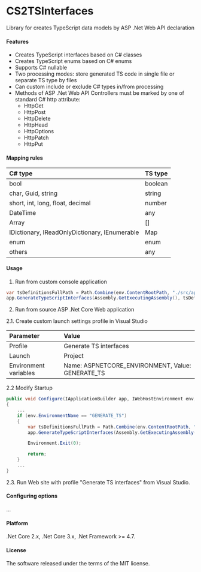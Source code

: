 # CS2TSInterfaces

Library for creates TypeScript data models by ASP .Net Web API declaration

#### Features

* Creates TypeScript interfaces based on C# classes
* Creates TypeScript enums based on C# enums
* Supports C# nullable
* Two processing modes: store generated TS code in single file or separate TS type by files
* Can custom include or exclude C# types in/from processing
* Methods of ASP .Net Web API Controllers must be marked by one of standard C# http attribute:
  * HttpGet
  * HttpPost
  * HttpDelete
  * HttpHead
  * HttpOptions
  * HttpPatch
  * HttpPut

#### Mapping rules

|C# type|TS type|
|:---|:---|
|bool|boolean|
|char, Guid, string|string|
|short, int, long, float, decimal|number|
|DateTime|any|
|Array|[]|
|IDictionary, IReadOnlyDictionary, IEnumerable|Map|
|enum|enum|
|others|any|

#### Usage

1. Run from custom console application
```csharp
var tsDefinitionsFullPath = Path.Combine(env.ContentRootPath, "./src/app/models/");
app.GenerateTypeScriptInterfaces(Assembly.GetExecutingAssembly(), tsDefinitionsFullPath);
```

2. Run from source ASP .Net Core Web application

2.1. Create custom launch settings profile in Visual Studio

|Parameter|Value|
|:---|:---|
|Profile|Generate TS interfaces|
|Launch|Project|
|Environment variables| Name: ASPNETCORE_ENVIRONMENT, Value: GENERATE_TS|

2.2 Modify Startup

```csharp
public void Configure(IApplicationBuilder app, IWebHostEnvironment env, IServiceProvider serviceProvider, ILogger logger)
{
    ...
    if (env.EnvironmentName == "GENERATE_TS")
    {
        var tsDefinitionsFullPath = Path.Combine(env.ContentRootPath, "./ClientApp/src/app/models/");
        app.GenerateTypeScriptInterfaces(Assembly.GetExecutingAssembly(), tsDefinitionsFullPath);

        Environment.Exit(0);

        return;
    }
    ...
}
```

2.3. Run Web site with profile "Generate TS interfaces" from Visual Studio.

#### Configuring options

...

#### Platform

.Net Core 2.x, .Net Core 3.x, .Net Framework >= 4.7.

#### License

The software released under the terms of the MIT license.